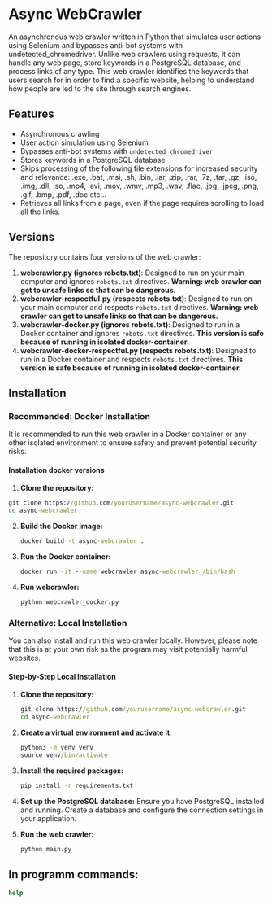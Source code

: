 # Async WebCrawler

An asynchronous web crawler written in Python that simulates user actions using Selenium and bypasses anti-bot systems with undetected_chromedriver. Unlike web crawlers using requests, it can handle any web page, store keywords in a PostgreSQL database, and process links of any type. This web crawler identifies the keywords that users search for in order to find a specific website, helping to understand how people are led to the site through search engines.

## Features
- Asynchronous crawling
- User action simulation using Selenium
- Bypasses anti-bot systems with `undetected_chromedriver`
- Stores keywords in a PostgreSQL database
- Skips processing of the following file extensions for increased security and relevance: .exe, .bat, .msi, .sh, .bin, .jar, .zip, .rar, .7z, .tar, .gz, .iso, .img, .dll, .so, .mp4, .avi, .mov, .wmv, .mp3, .wav, .flac, .jpg, .jpeg, .png, .gif, .bmp, .pdf, .doc etc...
- Retrieves all links from a page, even if the page requires scrolling to load all the links.

## Versions
The repository contains four versions of the web crawler:
1. **webcrawler.py (ignores robots.txt)**: Designed to run on your main computer and ignores `robots.txt` directives. **Warning: web crawler can get to unsafe links so that can be dangerous.**
2. **webcrawler-respectful.py (respects robots.txt)**: Designed to run on your main computer and respects `robots.txt` directives. **Warning: web crawler can get to unsafe links so that can be dangerous.**
3. **webcrawler-docker.py (ignores robots.txt)**: Designed to run in a Docker container and ignores `robots.txt` directives. **This version is safe because of running in isolated docker-container.**
4. **webcrawler-docker-respectful.py (respects robots.txt)**: Designed to run in a Docker container and respects `robots.txt` directives. **This version is safe because of running in isolated docker-container.**

## Installation

### Recommended: Docker Installation
It is recommended to run this web crawler in a Docker container or any other isolated environment to ensure safety and prevent potential security risks.

#### Installation docker versions

1. **Clone the repository:**
  ```cmd
  git clone https://github.com/yourusername/async-webcrawler.git
  cd async-webcrawler
  ```

2. **Build the Docker image:**
    ```cmd
    docker build -t async-webcrawler .
    ```

3. **Run the Docker container:**
    ```cmd
    docker run -it --name webcrawler async-webcrawler /bin/bash
    ```
4. **Run webcrawler:**
   ```cmd
   python webcrawler_docker.py
   ```
   
### Alternative: Local Installation
You can also install and run this web crawler locally. However, please note that this is at your own risk as the program may visit potentially harmful websites.

#### Step-by-Step Local Installation

1. **Clone the repository:**
    ```cmd
    git clone https://github.com/yourusername/async-webcrawler.git
    cd async-webcrawler
    ```

2. **Create a virtual environment and activate it:**
    ```cmd
    python3 -m venv venv
    source venv/bin/activate
    ```

3. **Install the required packages:**
    ```cmd
    pip install -r requirements.txt
    ```

4. **Set up the PostgreSQL database:**
    Ensure you have PostgreSQL installed and running. Create a database and configure the connection settings in your application.

5. **Run the web crawler:**
    ```cmd
    python main.py
    ```

## In programm commands:
```cmd
help
```
